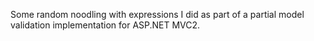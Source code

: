 Some random noodling with expressions I did as part of a partial model validation implementation for ASP.NET MVC2.
